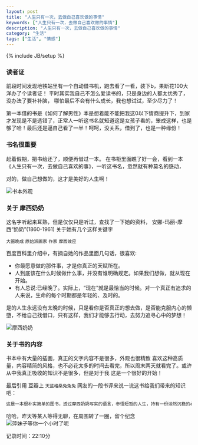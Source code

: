 ```yaml
---
layout: post
title: "人生只有一次，去做自己喜欢做的事情"
keywords: ["人生只有一次，去做自己喜欢做的事情"]
description: "人生只有一次，去做自己喜欢做的事情"
category: "生活"
tags: ["生活", "情感"]
---
```

{% include JB/setup %}


### 读者证

前段时间发现地铁站里有一个自动借书机，跑去看了一看，装下b，果断花100大洋办了个读者证！
平时其实我自己不怎么爱读书的，只是身边的人都太优秀了，没办法了要补补脑，
哪怕最后不会有什么成长，我也想试试，至少尽力了！

第一本借的书是《如何了解男性》本是想着能不能把我这0以下情商提升下，到家才发现是不是选错了，正常人一听这书名就知道这是女孩子看的，笨成这样，也是够了哈！最后还是逼自己看了一半！呵呵，没关系，借到了，也是一种缘份！


### 书名很重要

赶着假期，把书给还了，顺便再借过一本。
在书柜里面瞧了好一会，看到一本《人生只有一次，去做自己喜欢的事》，一听这书名，忽然就有种莫名的感动，

对的，做自己想做的，这才是美好的人生啊！

![书本外观](https://img.alicdn.com/imgextra/i1/1819728314/TB2GM5ZXVXXXXbOXpXXXXXXXXXX_!!1819728314.jpg)


### 关于 摩西奶奶

这名字听起来耳熟，但是仅仅只是听过，查找了一下她的资料，
安娜-玛丽-摩西“奶奶”(1860-1961)
关于她有几个这样关键字 

`大器晚成` 
`原始派画家` 
`作家` 
`摩西效应`

百度百科里介绍中，有摘自她的作品里面几句话，很喜欢:

* 你最愿意做的那件事，才是你真正的天赋所在。
* 人到底该在什么时候做什么事，并没有谁明确规定。如果我们想做，就从现在开始。
* 有人总说:已经晚了。实际上，“现在”就是最恰当的时候。对一个真正有追求的人来说，生命的每个时期都是年轻的、及时的。


是的人生永远没有太晚的时候，只是看你是否真正的想去做，是否能克服内心的懒墮，不给自己找借口，只有这样，我们才能够去行动，去努力追寻心中的梦想！

![摩西奶奶](https://img.alicdn.com/imgextra/i3/1819728314/TB2LxSXXpXXXXbeXFXXXXXXXXXX_!!1819728314.jpg)


### 关于书的内容

书本中有大量的插画，真正的文字内容不是很多，外观也很精致
喜欢这种高质量，内容精简的风格，也不必花太多的时间去看完，所以周末两天就看完了。或许从中我真正吸收的知识不是很多，但是对于我
这是一个很好的开始！

最后引用 豆瓣上 `天蓝格桑兔兔兔` 网友的一段书评来说一说这书给我们带来的知识吧：

```php
这是一本很朴实简单的图书，透过摩西奶奶写实的语言，参悟短暂的人生，持有一份淡然沉稳的心，度过每一天吧！抛开一切浮华慵散的事物，回归真我
```


哈哈，昨天等某人等得无聊，在周围转了一圈，留个纪念
![萍妹子等你一个小时了呢](https://img.alicdn.com/imgextra/i1/1819728314/TB2_UtJmXXXXXawXpXXXXXXXXXX_!!1819728314.jpg)

记录时间：22:10分
